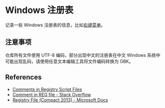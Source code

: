 # Windows 注册表

记录一些 Windows 注册表的信息，比如[右键菜单](context-menu)。

## 注意事项

仓库所有文件使用 UTF-8 编码，部分出现中文的注册表在中文 Windows 系统中可能出现乱码，请使用任意文本编辑工具将文件编码转换为 GBK。

## References

- [Comments in Registry Script Files](https://codeyarns.com/tech/2010-12-11-comments-in-registry-script-files.html)
- [Comment in REG file - Stack Overflow](https://stackoverflow.com/questions/27632612/comment-in-reg-file)
- [Registry File (Compact 2013) - Microsoft Docs](https://docs.microsoft.com/en-us/previous-versions/windows/embedded/gg469889(v=winembedded.80)?redirectedfrom=MSDN)
